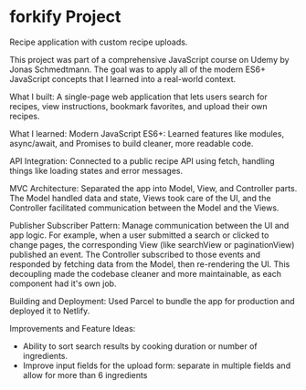 # forkify Project

Recipe application with custom recipe uploads.

This project was part of a comprehensive JavaScript course on Udemy by Jonas Schmedtmann. The goal was to apply all of the modern ES6+ JavaScript concepts that I learned into a real-world context.

What I built:
A single-page web application that lets users search for recipes, view instructions, bookmark favorites, and upload their own recipes.

What I learned:
Modern JavaScript ES6+: Learned features like modules, async/await, and Promises to build cleaner, more readable code.

API Integration: Connected to a public recipe API using fetch, handling things like loading states and error messages.

MVC Architecture: Separated the app into Model, View, and Controller parts. The Model handled data and state, Views took care of the UI, and the Controller facilitated communication between the Model and the Views.

Publisher Subscriber Pattern: Manage communication between the UI and app logic. For example, when a user submitted a search or clicked to change pages, the corresponding View (like searchView or paginationView) published an event. The Controller subscribed to those events and responded by fetching data from the Model, then re-rendering the UI. This decoupling made the codebase cleaner and more maintainable, as each component had it's own job.

Building and Deployment: Used Parcel to bundle the app for production and deployed it to Netlify.

Improvements and Feature Ideas:
- Ability to sort search results by cooking duration or number of ingredients.
- Improve input fields for the upload form: separate in multiple fields and allow for more than 6 ingredients